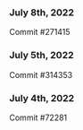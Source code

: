 ### July 8th, 2022

Commit #271415

### July 5th, 2022

Commit #314353


### July 4th, 2022

Commit #72281
